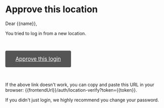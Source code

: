 # Approve this location

Dear {{name}},

You tried to log in from a new location.

<a style="background: #555; padding: 1rem 2rem; font-size: 120%; color: #fff; display: inline-block; margin: 2rem auto; border-radius: 0.25rem" href="{{frontendUrl}}/auth/location-verify?token={{token}}">Approve this login</a>

If the above link doesn't work, you can copy and paste this URL in your browser: {{frontendUrl}}/auth/location-verify?token={{token}}.

If you didn't just login, we highly recommend you change your password.
